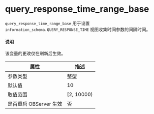 # query_response_time_range_base

`query_response_time_range_base` 用于设置 `information_schema.QUERY_RESPONSE_TIME` 视图收集时间参数的间隔时间。

  <main id="notice" type='explain'>
    <h4>说明</h4>
    <p>该变量的更改仅在刷新后生效。</p>
  </main>

| **属性** | **描述** |
| --- | --- |
| 参数类型 | 整型 |
| 默认值 | 10 |
| 取值范围 | [2, 10000) |
| 是否重启 OBServer 生效 | 否 |
